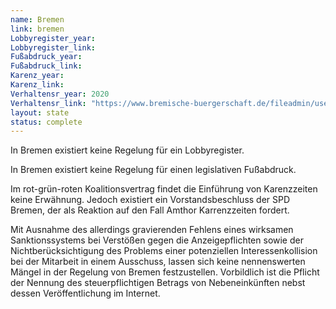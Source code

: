 ```yaml
---
name: Bremen
link: bremen
Lobbyregister_year:
Lobbyregister_link: 
Fußabdruck_year:
Fußabdruck_link: 
Karenz_year: 
Karenz_link: 
Verhaltensr_year: 2020
Verhaltensr_link: "https://www.bremische-buergerschaft.de/fileadmin/user_upload/Dateien/rechtsgrundlagen/Geschaeftsordnung_Bremische_Buergerschaft_einzel.pdf"
layout: state
status: complete
---
```


In Bremen existiert keine Regelung für ein Lobbyregister.

In Bremen existiert keine Regelung für einen legislativen Fußabdruck.

Im rot-grün-roten Koalitionsvertrag findet die Einführung von Karenzzeiten keine Erwähnung. Jedoch existiert ein Vorstandsbeschluss der SPD Bremen, der als Reaktion auf den Fall Amthor Karrenzzeiten fordert.

Mit Ausnahme des allerdings gravierenden Fehlens eines wirksamen Sanktionssystems bei Verstößen gegen die Anzeigepflichten sowie der Nichtberücksichtigung des Problems einer potenziellen Interessenkollision bei der Mitarbeit in einem Ausschuss, lassen sich keine nennenswerten Mängel in der Regelung von Bremen festzustellen. Vorbildlich ist die Pflicht der Nennung des steuerpflichtigen Betrags von Nebeneinkünften nebst dessen Veröffentlichung im Internet. 

